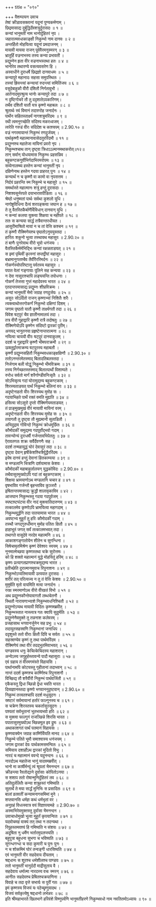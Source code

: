 +++
title = "०९०"

+++
वैशम्पायन उवाच  
तेषां क्रीडावसक्तानां यदूनां पुण्यकर्मणाम् ।  
छिद्रमासाद्य दुर्बुद्धिर्देवशत्रुर्दुरासदः ॥ १ ॥  
कन्यां भानुमतीं नाम भानोर्दुहितरं नृप ।  
जहारात्मवधाकाङ्क्षी निकुम्भो नाम दानवः ॥ २ ॥  
अन्तर्हितो मोहयित्वा यदूनां प्रमदाजनम् ।  
मायावी मायया राजन् पूर्ववैरमनुस्मरन् ॥ ३ ॥  
भ्रातुर्हिं वज्रनाभस्य तस्य कन्या प्रभावती ।  
प्रद्युम्नेन हृता वीर वज्रनाभस्तथा हतः ॥ ४ ॥  
भानोरेव तथारण्ये वसत्यवसरेण हि ।  
अस्वाधीने दुराधर्षे छिद्रज्ञो दानवाधमः ॥ ५ ॥  
कन्यापुरे महानादः सहसा समुपस्थितः ।  
तस्यां ह्रियन्त्यां कन्यायां रुदन्त्यां समितिंजय ॥ ६ ॥  
वसुदेबाहुकौ वीरौ दंशितौ निर्गतावुभौ ।  
आर्तनादमुपश्रुत्य भानोः कन्यापुरे तदा ॥ ७ ॥  
न दृष्टिगोचरे तौ तु ददृशातेऽपकारिणम्।  
तथैव दंशितौ यातौ यत्र कृष्णो महाबलः ॥ ८ ॥  
श्रुतार्थः स्वं विमानं तदारुरोह जनार्दनः ।  
पार्थेन सहितस्तार्क्ष्यं नागशत्रुमरिंदमः ॥ ९ ॥  
रथी त्वमनुगच्छेति संदिश्य मकरध्वजम् ।  
त्वरेति गरुडं वीरः संदिदेश च काश्यपम् ॥ 2.90.१० ॥  
वज्रं नगरमायान्तं निकुम्भं रणदुर्जयम् ।  
पार्थकृष्णौ महात्मानावासेदतुररिंदमौ ॥ ११ ॥  
प्रद्युम्नश्च महातेजा मायिनां प्रवरो नृप ।  
निकुम्भश्चाथ तान् दृष्ट्वा त्रिधाऽऽत्मानमथाकरोत्॥१२॥  
तान् सर्वान् योधयामास निकुम्भः प्रहसन्निव ।  
बहुकण्टकगुर्वीभिर्गदाभिरमरोपमः ॥ १३ ॥  
सव्येनालम्ब्य हस्तेन कन्यां भानुमतीं नृप ।  
दक्षिणेनाथ हस्तेन गदया प्राहरत् पुनः ॥ १४ ॥  
कन्यार्थं न च कृष्णौ वा कामो वा नृपसत्तम ।  
निर्दयं प्रहरन्ति स्म निकुम्भे च महासुरे ॥ १५ ॥  
समर्थास्ते महात्मानः शत्रुं हन्तुं दुरासदाः ।  
निशश्वसुर्नरपते दयाभारावपीडिताः ॥ १६ ॥  
श्रेष्ठो धनुष्मतां पार्थः सर्वथा कुशलो युधि ।  
नागोष्ट्रविधिना दैत्यं शरपङ्क्त्या जघान ह ॥ १७ ॥  
ते तु वैतस्तिकैर्बाणैर्विविधान् दानवान् युधि ।  
न कन्यां कलया युक्त्या शिक्षया च महीपते ॥ १८ ॥  
ततः स कन्यया सार्द्ध तत्रैवान्तरधीयत ।  
आसुरीमाश्रितो मायां न च तां वेत्ति कश्चन ॥ १९ ॥  
तं कृष्णौ रौक्मिणेयश्च पृष्ठतोऽनुययुस्तदा ।  
हारितः शकुनो भूत्वा तस्थावथ महासुरः ॥ 2.90.२० ॥  
तं बाणैः पुनरेवाथ वीरो भूयो धनंजयः ।  
वैतस्तिकैर्मर्मभिद्भिः कन्यां रक्षन्नताडयत् ॥ २१ ॥  
स इमां पृथिवीं कृत्स्नां सप्तद्वीपां महासुरः ।  
बभ्रामानुगतश्चैव तैर्वीरैररिमर्दनः ॥ २२ ॥  
गोकर्णस्योपरिष्टात्तु पर्वतस्य महासुरः ।  
पपात वेलां गङ्गायाः पुलिने सह कन्यया ॥ २३ ॥  
न देवा नासुराश्चापि लङ्घयन्ति तपोधनाः ।  
गोकर्णं तेजसा गुप्तं महादेवस्य भारत ॥ २४ ॥  
एतदन्तरमासाद्य प्रद्युम्नः शीघ्रविक्रमः ।  
कन्यां भानुमतीं भैमो जग्राह रणदुर्जयः ॥ २५ ॥  
असुरः सोऽर्दितो राजन् कृष्णाभ्यां निशितैः शरैः ।  
त्यक्त्वाथोत्तरगोकर्णं निकुम्भो दक्षिणां दिशम् ।  
जगाम पृष्ठतो यातौ कृष्णौ तार्क्ष्यगतौ तदा ॥ २६ ॥  
विवेश षट्पुरं चैव ज्ञातीनामालयं तदा ।  
तत्र वीरौ गुहाद्वारि कृष्णौ रात्रै तदोषतुः ॥ २७ ॥  
रौक्मिणेयोऽपि कृष्णेन संदिष्टो द्वारकां पुरीम्।  
अनयद् भानुतनया प्रहृष्टेनान्तरात्मना ॥ २८ ॥  
नयित्वा चाययौ वीरः षट्पुरं दानवाकुलम् ।  
ददर्श च गुहाद्वारि कृष्णौ भीमपराक्रमौ ॥ २९ ॥  
ऊषतुर्द्वारमाक्रम्य षटपुरस्य महाबलौ ।  
कृष्णौ प्रद्युम्नसहितौ निकुम्भवधकाङ्क्षक्षिणौ ॥ 2.90.३० ॥  
ततोऽनन्तरमेतस्माद् बिलादतिबलस्तदा ।  
निर्जगाम बली योद्धुं निकुम्भो भीमविक्रमः ॥ ३१ ॥  
तस्य निर्गच्छतस्तस्माद् बिलात्पार्थो विशाम्पते ।  
रुरोध सर्वतो मार्गं शरैर्गाण्डीवनिःसृतैः ॥ ३२ ॥  
सोऽभिसृत्य गदां घोरामुद्यम्य बहुकण्टकाम् ।  
शिरस्यताडयत् पार्थं निकुम्भो बलिनां वरः ॥ ३३ ॥  
अदृष्टेनाहतो वीरः शिरस्यथ मुमोह सः ।  
गदयाभिहते पार्थे रक्तं वमति मुह्यति ॥ ३४ ॥  
हसित्वा सोऽसुरो दृप्तो रौक्मिणेयमताडयत् ।  
तं प्राङ्मुखमुखं वीरं मायावी मायिनां वरम् ।  
अदृष्टेनाहतो वीरः शिरस्यथ मुमोह सः ॥ ३५ ॥  
तयागतौ तु दृष्ट्वा तौ मुह्यमानौ सुताडितौ ।  
अभिदुद्राव गोविन्दो निकुम्भं क्रोधमूर्छितः ॥ ३६ ॥  
कौमोदकीं समुद्यम्य गदपूर्वोद्भवो गदाम् ।  
तावन्योन्यं दुराधर्षौ गर्जन्तावभिपेततुः ॥ ३७ ॥  
ऐरावतगतः शक्रः सर्वैर्देवगणैः सह ।  
ददर्श तन्महायुद्धं घोरं देवासुरं तदा ॥ ३८ ॥  
दृष्ट्वा देवान् हृषीकेशश्चित्रैर्युद्धैररिंदमः ।  
इयेष दानवं हन्तुं देवानां हितकाम्यया ॥ ३९ ॥  
स मण्डलानि चित्राणि दर्शयामास केशवः ।  
कौमोदकीं महाबाहुर्लालयन् युद्धकोविदः ॥ 2.90.४० ॥  
तथैवासुरमुख्योऽपि गदां तां बहुकण्टकाम् ।  
शिक्षया भ्रामयाणोऽथ मण्डलानि चचार ह ॥ ४१ ॥  
वृषभाविव गर्जन्तौ बृहन्ताविव कुञ्जरौ ।  
इषितान्तरमासाद्य क्रुद्धौ शालावृकाविव ॥ ४२ ।  
आजघान निकुम्भस्तु गदया गदपूर्वजम् ।  
स्पष्टाष्टघंटया वीर नादं मुक्त्वातिदारुणम् ॥ ४३ ॥  
तत्कालमेव कृष्णोऽपि भ्रामयित्वा महागदाम् ।  
निकुम्भमूर्द्धनि तदा पातयामास भारत ॥ ४४ ॥  
अवष्टभ्य मुहूर्तं तु हरिः कौमोदकीं गदाम् ।  
तस्थौ जगद्गुरुर्धीमान् मुमोह पतितः क्षितौ ॥ ४५ ॥  
हाहाभूतं जगत् सर्वं तत्कालमभवत् तदा ।  
तथागते वासुदेवे नरदेव महात्मनि ॥ ४६ ॥  
आकाशगङ्गातोयेन शीतेन च सुगन्धिना ।  
सिषेचामृतमिश्रेण कृष्णं देवेश्वरः स्वयम् ॥ ४७ ॥  
नूनमात्मेच्छया कृष्णस्तथा चक्रे सुरोत्तमः ।  
को हि शक्तो महात्मानं युद्धे मोहयितुं हरिम् ॥ ४८ ॥  
कृष्णः प्रत्यागतप्राणश्चक्रमुद्यम्य भारत ।  
प्रतीच्छेति दुरात्मानमुवाच रिपुनाशनः ॥ ४९ ॥  
निकुम्भोऽप्यतिमायावी उत्पपात दुरासदः ।  
शरीरं तत् परित्यज्य न तु तं वेत्ति केशवः ॥ 2.90.५० ॥  
मुमूर्षति मृतो वायमिति मत्वा जनार्दनः ।  
ररक्ष स्मरमाणोऽथ वीरो वीरव्रतं विभो ॥ ५१ ॥  
अथ प्रद्युम्नकौन्तेयावागतौ लब्धचेतनौ ।  
स्थितौ नारायणाभ्याशे निकुम्भवधनिश्चितौ ॥ ५२ ॥  
प्रद्युम्नोऽप्यथ मायावी विदितः कृष्णमब्रवीत् ।  
निकुम्भस्तात नास्त्यत्र गतः क्वापि सुदुर्मतिः ॥ ५३ ॥  
प्रद्युम्नेनैवमुक्ते तु तन्ननाश कलेवरम् ।  
प्रजहासाथ भगवानर्जुनेन सह प्रभुः ॥ ५४ ॥  
तदायुतसहस्राणि निकुम्भानां जनाधिप ।  
ददृशुस्ते ततो वीराः क्षितौ दिवि च सर्वतः ॥ ५५ ॥  
सहस्राण्येव कृष्णं तु तथा पार्थमरिंदम ।  
रौक्मिणेयं तथा वीरं तदद्भुतमिवाभवत् ॥ ५६ ॥  
पाण्डवस्य धनुः केचित्केचिदस्य महाशरान् ।  
अन्येऽस्य जगृहुर्हस्तावन्ये पादौ महासुराः ॥ ५७ ॥  
एवं ग्रहाय तं वीरमगमंस्ते विहायसि ।  
पार्थानामपि कोट्यस्तु गृहीतानां तदाभवन् ॥ ५८ ॥  
नान्तं ददर्श कृष्णश्च कार्ष्णिश्च रिपुनाशनौ ।  
विच्छिद्य तौ शरैर्वीरौ निकुम्भं पार्थवर्जितौ ॥ ५९ ॥  
एकैकस्तु द्विधा च्छिन्नो द्वेधा भवति भारत ।  
दिव्यज्ञानस्तदा कृष्णो भगवाननुदृष्टवान् ॥ 2.90.६० ॥  
निकुम्भं तत्त्वतश्चापि ददर्श मधुसूदनः ।  
स्रष्टारं सर्वमायानां हर्तारं फाल्गुनस्य च ॥ ६१ ।  
स चक्रेण शिरस्तस्य चकर्तासुरसूदनः ।  
पश्यतां सर्वभूतानां भूतभव्यभवो हरिः ॥ ६२ ॥  
स मुक्त्वा फाल्गुनं राजञ्छिन्ने शिरसि भारत ।  
पपातासुरमुख्योऽथ च्छिन्नमूल इव द्रुमः ॥ ६३ ॥  
अथाकाशगतं पार्थं पतमानं विहायसः ।  
कृष्णवाक्येन जग्राह कार्ष्णिर्वियति मानद ॥ ६४ ॥  
निकुम्भे पतिते भूमौ समाश्वास्य धनंजयम् ।  
जगाम द्वारकां देवः पार्थकामसमन्वितः ॥ ६५ ॥  
समियाय दशार्होऽथ द्वारकां मुदितो विभुः ।  
नारदं च महात्मानं ववन्दे यदुनन्दनः ॥ ६६ ॥  
नारदोऽथ महातेजा भानुं यादवमब्रवीत् ।  
भानो मा कार्षीर्मन्युं त्वं श्रूयतां भैमनन्दन ॥ ६७ ॥  
क्रीडन्त्या रैवतोद्याने दुर्वासाः कोपितोऽनया ।  
स शशाप ततो रोषान्मुनिर्दुहितरं तव ॥ ६८ ॥  
अतिदुर्ललितैः कन्या शत्रुहस्तं गमिष्यति ।  
सुतार्थे ते मया सार्द्धं मुनिभिः स प्रसादितः ॥ ६९ ॥  
बालां व्रतवतीं कन्यामनागसमिमां मुने ।  
शप्तवानसि धर्मज्ञ कथं धर्मभृतां वर ।  
अनुग्रहं विधत्स्वात्र वयं विज्ञापयामहे ॥ 2.90.७० ॥  
अस्माभिरेवमुक्तस्तु दुर्वासा भैमनन्दन ।  
उवाचाधोमुखो भूत्वा मुहूर्तं कृपयान्वितः ॥ ७१ ॥  
यदवोचमहं वाक्यं तत् तथा न तदन्यथा ।  
रिपुहस्तमवश्यं हि गमिष्यति न संशयः ॥ ७२ ॥  
अदूषिता नु धर्मेण भर्तारमुपलप्स्यति ।  
बहुपुत्रा बहुधना सुभगा च भविष्यति ॥ ७३ ॥  
सुगन्धगन्धा च सदा कुमारी च पुनः पुनः ।  
न च शोकमिमं घोरं तन्वङ्गी धारयिष्यति ॥ ७४ ॥  
एवं भानुमती वीर सहदेवाय दीयताम् ।  
श्रद्दधानः स शूरश्च धर्मशीलश्च पाण्डवः ॥ ७५ ॥  
ततो भानुमतीं भानुर्ददौ माद्रीसुताय वै ।  
सहदेवाय धर्मात्मा नारदस्य वचः स्मरन् ॥ ७६ ॥  
आनीतः सहदेवश्च प्रेषितश्चक्रपाणिना ।  
विवाहे च तदा वृत्ते सभार्यः स पुरीं गतः ॥ ७७ ॥  
इमं कृष्णस्य विजयं यः पठेच्छृणुयादथ ।  
विजयं सर्वकृत्येषु श्रद्दधानो लभेन्नरः ॥ ७८ ॥  
इति श्रीमहाभारते खिलभागे हरिवंशे विष्णुपर्वणि भानुमतीहरणे निकुम्भवधो नाम नवतितमोऽध्यायः ॥ ९० ॥